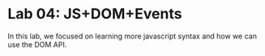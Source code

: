 # Lab 04: JS+DOM+Events

In this lab, we focused on learning more javascript syntax and how we can use the DOM API.